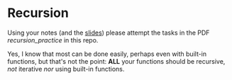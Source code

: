 # Recursion

Using your notes (and the [slides](https://docs.google.com/presentation/d/12YeS_P_tVBnPn0KBtXZNWujoCCnGuY1Vlc-CZGv4Iao/edit?usp=sharing)) please attempt the tasks in the PDF *recursion_practice* in this repo. 

Yes, I know that most can be done easily, perhaps even with built-in functions, but that's not the point: **ALL** your functions should be recursive, _not_ iterative _nor_ using built-in functions. 
